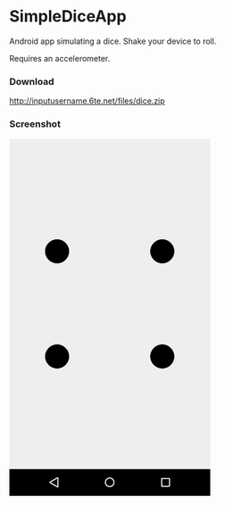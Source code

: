 # SimpleDiceApp
Android app simulating a dice. Shake your device to roll.

Requires an accelerometer.

### Download
http://inputusername.6te.net/files/dice.zip

### Screenshot
![Screenshot](https://raw.githubusercontent.com/InputUsername/SimpleDiceApp/master/Assets/device-2015-04-27-131933.png)

